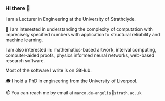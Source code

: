 ### Hi there 👋 

I am a Lecturer in Engineering at the University of Strathclyde.

<!--I'm a research associate (postdoc) at the University of Liverpool. -->

🔭 I am interested in understanding the complexity of computation with imprecisely specified numbers with application to structural reliability and machine learning.


<!--My research investigates quantitative and qualitative methods to increase trust in digital twins. On the quantitative side, the focus is on rigorous physics-based simulation comprising: inference from small and uncertain data, automatic uncertainty propagation, and optimisation. 
On the qualitative side the focus is on data semantics to allow for findability, accessibility, transparency and traceability. For example, any data should always travel with its ontological metadata for contextualisation. Data semantics are foundational to trust in digital twins.-->


<!--My research focuses on theoretical and practical aspects of computing with uncertainty. My areas of interest are: (1) rigorous inference from small-sized datasets with imprecise probability and robust Bayes; (2) propagation of uncertainty through complex computations; (3) code optimization on GPUs and super computers.-->

I am also interested in: mathematics-based artwork, interval computing, computer-aided proofs, physics informed neural networks, web-based research software. 

<!--My research is helping casting more light on: * digital twins technology, * hard-to-diagnose diseases, * quantification of uncertainty in engineering and machine learning; the latter include: measurement uncertainty (stats & eng), population uncertainty (stats), input uncertainty (eng), truncation error (eng & cs), roundoff error (eng & cs), generalization error (ml & cs), confidence and prediction uncertainty (ml & cs).-->

<!--My research focuses on the rigorous and efficient bounding of computational codes via both intrusive and non-intrusive algorithms.
🔭 I am currently working on a Python library for the propagation of uncertainty characterised by gaps, due to lack of knowledge, limited sample size, limited measurement precision and more.-->

<!--💬 Ask me about: interval analysis, probability-bounds analysis, reliability analysis, diagnostic uncertainty, error propagation, senstivity analysis, belief networks.-->

Most of the software I write is on GitHub.

🎓 I hold a PhD in engineering from the University of Liverpool. 

📫 You can reach me by email at `marco.de-angelis`&#128231;`strath.ac.uk`


<!--
**marcodeangelis/marcodeangelis** is a ✨ _special_ ✨ repository because its `README.md` (this file) appears on your GitHub profile.

Here are some ideas to get you started:

- 🔭 I’m currently working on ...
- 🌱 I’m currently learning ...
- 👯 I’m looking to collaborate on ...
- 🤔 I’m looking for help with ...
- 💬 Ask me about ...
- 📫 How to reach me: ...
- 😄 Pronouns: ...
- ⚡ Fun fact: ...

>I am a postdoctoral research associate at the University of Liverpool since May 2018.
							My research focuses on the efficient and rigorous uncertainty propagation through computational codes via both intrusive and non-intrusive algorithms.
							I am appointed for the <i>Uncertainty</i> theme on the <a href="http://digitwin.ac.uk">EPSRC programme grant on Digital Twins</a> for improved dynamic design.
							Previously, I was academic manager of the centre for doctoral training in complex systems and environments at the University of Liverpool's <a href="https://riskinstitute.uk">Institute for Risk and Uncertainty</a> for over two years.
							I hold a PhD in risk and uncertainty in engineering from UoL, an MSc <i>cum laude</i> and a BSc <i>cum laude</i> in engineering for the mitigation of natural risks from <i>Roma Tre</i>, University of Rome. </p>

-->


